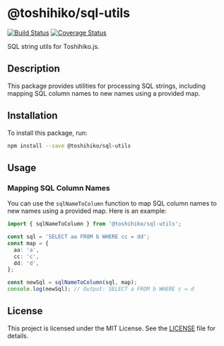 # @toshihiko/sql-utils

[![Build Status](https://github.com/toshihikojs/sql-utils/actions/workflows/node.js.yml/badge.svg)](https://github.com/toshihikojs/sql-utils/actions/workflows/node.js.yml)
[![Coverage Status](https://coveralls.io/repos/github/toshihikojs/sql-utils/badge.svg?branch=master)](https://coveralls.io/github/toshihikojs/sql-utils?branch=master)

SQL string utils for Toshihiko.js.

## Description

This package provides utilities for processing SQL strings, including mapping SQL column names to new names using a provided map.

## Installation

To install this package, run:

```bash
npm install --save @toshihiko/sql-utils
```

## Usage

### Mapping SQL Column Names

You can use the `sqlNameToColumn` function to map SQL column names to new names using a provided map. Here is an example:

```typescript
import { sqlNameToColumn } from '@toshihiko/sql-utils';

const sql = 'SELECT aa FROM b WHERE cc = dd';
const map = {
  aa: 'a',
  cc: 'c',
  dd: 'd',
};

const newSql = sqlNameToColumn(sql, map);
console.log(newSql); // Output: SELECT a FROM b WHERE c = d
```

## License

This project is licensed under the MIT License. See the [LICENSE](LICENSE) file for details.
